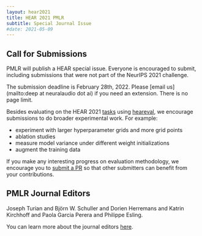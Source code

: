 ```yaml
---
layout: hear2021
title: HEAR 2021 PMLR
subtitle: Special Journal Issue
#date: 2021-05-09
---
```


## Call for Submissions

PMLR will publish a HEAR special issue. Everyone is encouraged to
submit, including submissions that were not part of the NeurIPS
2021 challenge.

The submission deadline is February 28th, 2022. Please [email
us](mailto:deep at neuralaudio dot ai) if you need an extension.
There is no page limit.

Besides evaluating on the HEAR 2021 [tasks](hear2021-datasets) using
[heareval](https://github.com/neuralaudio/hear-eval-kit/), we
encourage submissions to do broader experimental work. For example:

* experiment with larger hyperparameter grids and more grid points
* ablation studies
* measure model variance under different weight initializations
* augment the training data

If you make any interesting progress on evaluation methodology, we
encourage you to [submit a
PR](https://github.com/neuralaudio/hear-eval-kit/pulls) so that
other submitters can benefit from your contributions.

## PMLR Journal Editors

Joseph Turian and Björn W. Schuller and Dorien Herremans and Katrin
Kirchhoff and Paola Garcia Perera and Philippe Esling.

You can learn more about the journal editors [here](pmlr-hear-journal-editors).
